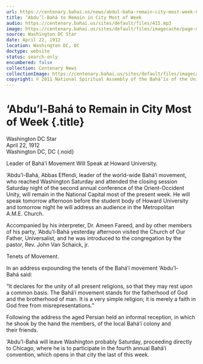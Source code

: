 ```yaml
---
url: https://centenary.bahai.us/news/abdul-baha-remain-city-most-week-0
title: ‘Abdu’l-Bahá to Remain in City Most of Week
audio: https://centenary.bahai.us/sites/default/files/415.mp3
image: https://centenary.bahai.us/sites/default/files/imagecache/page-main-image/images/press_clippings/04-22-1912%20The%20Washington%20%28DC%29%20Star%20Abdul%20Baha%20to%20Remain%20in%20CIty%20Most%20of%20Week.png
source: Washington DC Star
date: April 22, 1912
location: Washington DC, DC
doctype: website
status: search-only
encumbered: false
collection: Centenary News
collectionImage: https://centenary.bahai.us/sites/default/files/imagecache/theme-image/main_image/abdulbaha-overview-small_0.jpg
copyright: © 2011 National Spiritual Assembly of the Bahá’ís of the United States
---
```



# ‘Abdu’l-Bahá to Remain in City Most of Week {.title}

Washington DC Star  
April 22, 1912  
Washington DC, DC
{.noid}  



Leader of Bahá’í Movement Will Speak at Howard University.

‘Abdu’l-Bahá, Abbas Effendi, leader of the world-wide Bahá’í movement, who reached Washington Saturday and attended the closing session Saturday night of the second annual conference of the Orient-Occident Unity, will remain in the National Capital most of the present week. He will speak tomorrow afternoon before the student body of Howard University and tomorrow night he will address an audience in the Metropolitan A.M.E. Church.

Accompanied by his interpreter, Dr. Ameen Fareed, and by other members of his party, ‘Abdu’l-Bahá yesterday afternoon visited the Church of Our Father, Universalist, and he was introduced to the congregation by the pastor, Rev. John Van Schaick, jr.

Tenets of Movement.

In an address expounding the tenets of the Bahá’í movement ‘Abdu’l-Bahá said:

“It declares for the unity of all present religions, so that they may rest upon a common basis. The Bahá’í movement stands for the fatherhood of God and the brotherhood of man. It is a very simple religion; it is merely a faith in God free from misrepresentations.”

Following the address the aged Persian held an informal reception, in which he shook by the hand the members, of the local Bahá’í colony and their friends.

‘Abdu’l-Bahá will leave Washington probably Saturday, proceeding directly to Chicago, where he is to participate in the fourth annual Bahá’í convention, which opens in that city the last of this week.